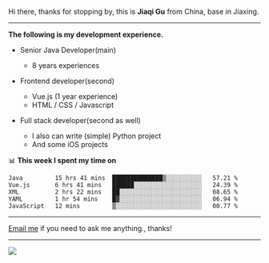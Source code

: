 Hi there, thanks for stopping by, this is **Jiaqi Gu** from China, base in Jiaxing.

---

**The following is my development experience.**

- Senior Java Developer(main)
  - 8 years experiences

- Frontend developer(second)
  - Vue.js (1 year experience)
  - HTML / CSS / Javascript
  
- Full stack developer(second as well)
  - I also can write (simple) Python project
  - And some iOS projects

📊 **This week I spent my time on**
<!--START_SECTION:waka-->
```text
Java         15 hrs 41 mins  ██████████████▒░░░░░░░░░░   57.21 % 
Vue.js       6 hrs 41 mins   ██████░░░░░░░░░░░░░░░░░░░   24.39 % 
XML          2 hrs 22 mins   ██░░░░░░░░░░░░░░░░░░░░░░░   08.65 % 
YAML         1 hr 54 mins    █▓░░░░░░░░░░░░░░░░░░░░░░░   06.94 % 
JavaScript   12 mins         ▒░░░░░░░░░░░░░░░░░░░░░░░░   00.77 % 
```
<!--END_SECTION:waka-->

---

[Email me](mailto:droidqw@gmail.com?subject=Hiring_from_GitHub) if you need to ask me anything., thanks!

---

![]( https://visitor-badge.glitch.me/badge?page_id=githubgujiaqi)
